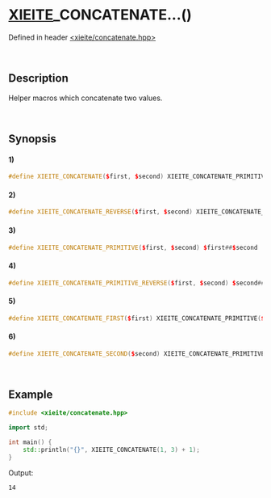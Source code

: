 # [XIEITE](../../macros.md)\_CONCATENATE...\(\)
Defined in header [<xieite/concatenate.hpp>](../../../include/xieite/concatenate.hpp)

&nbsp;

## Description
Helper macros which concatenate two values.

&nbsp;

## Synopsis
#### 1)
```cpp
#define XIEITE_CONCATENATE($first, $second) XIEITE_CONCATENATE_PRIMITIVE($first, $second)
```
#### 2)
```cpp
#define XIEITE_CONCATENATE_REVERSE($first, $second) XIEITE_CONCATENATE_PRIMITIVE_REVERSE($first, $second)
```
#### 3)
```cpp
#define XIEITE_CONCATENATE_PRIMITIVE($first, $second) $first##$second
```
#### 4)
```cpp
#define XIEITE_CONCATENATE_PRIMITIVE_REVERSE($first, $second) $second##$first
```
#### 5)
```cpp
#define XIEITE_CONCATENATE_FIRST($first) XIEITE_CONCATENATE_PRIMITIVE($first,
```
#### 6)
```cpp
#define XIEITE_CONCATENATE_SECOND($second) XIEITE_CONCATENATE_PRIMITIVE_REVERSE($second,
```

&nbsp;

## Example
```cpp
#include <xieite/concatenate.hpp>

import std;

int main() {
    std::println("{}", XIEITE_CONCATENATE(1, 3) + 1);
}
```
Output:
```
14
```
